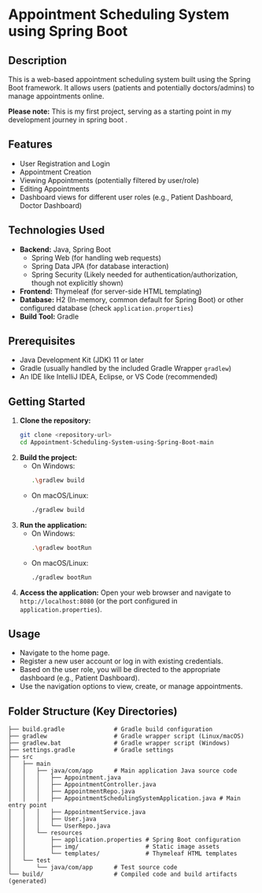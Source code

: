# Appointment Scheduling System using Spring Boot

## Description

This is a web-based appointment scheduling system built using the Spring Boot framework. It allows users (patients and potentially doctors/admins) to manage appointments online.

**Please note:** This is my first project, serving as a starting point in my development journey in spring boot .

## Features

*   User Registration and Login
*   Appointment Creation
*   Viewing Appointments (potentially filtered by user/role)
*   Editing Appointments
*   Dashboard views for different user roles (e.g., Patient Dashboard, Doctor Dashboard)

## Technologies Used

*   **Backend:** Java, Spring Boot
    *   Spring Web (for handling web requests)
    *   Spring Data JPA (for database interaction)
    *   Spring Security (Likely needed for authentication/authorization, though not explicitly shown)
*   **Frontend:** Thymeleaf (for server-side HTML templating)
*   **Database:** H2 (In-memory, common default for Spring Boot) or other configured database (check `application.properties`)
*   **Build Tool:** Gradle

## Prerequisites

*   Java Development Kit (JDK) 11 or later
*   Gradle (usually handled by the included Gradle Wrapper `gradlew`)
*   An IDE like IntelliJ IDEA, Eclipse, or VS Code (recommended)

## Getting Started

1.  **Clone the repository:**
    ```bash
    git clone <repository-url>
    cd Appointment-Scheduling-System-using-Spring-Boot-main
    ```
2.  **Build the project:**
    *   On Windows:
        ```bash
        .\gradlew build
        ```
    *   On macOS/Linux:
        ```bash
        ./gradlew build
        ```
3.  **Run the application:**
    *   On Windows:
        ```bash
        .\gradlew bootRun
        ```
    *   On macOS/Linux:
        ```bash
        ./gradlew bootRun
        ```
4.  **Access the application:**
    Open your web browser and navigate to `http://localhost:8080` (or the port configured in `application.properties`).

## Usage

*   Navigate to the home page.
*   Register a new user account or log in with existing credentials.
*   Based on the user role, you will be directed to the appropriate dashboard (e.g., Patient Dashboard).
*   Use the navigation options to view, create, or manage appointments.

## Folder Structure (Key Directories)

```
├── build.gradle              # Gradle build configuration
├── gradlew                   # Gradle wrapper script (Linux/macOS)
├── gradlew.bat               # Gradle wrapper script (Windows)
├── settings.gradle           # Gradle settings
├── src
│   ├── main
│   │   ├── java/com/app      # Main application Java source code
│   │   │   ├── Appointment.java
│   │   │   ├── AppointmentController.java
│   │   │   ├── AppointmentRepo.java
│   │   │   ├── AppointmentSchedulingSystemApplication.java # Main entry point
│   │   │   ├── AppointmentService.java
│   │   │   ├── User.java
│   │   │   └── UserRepo.java
│   │   └── resources
│   │       ├── application.properties # Spring Boot configuration
│   │       ├── img/                   # Static image assets
│   │       └── templates/             # Thymeleaf HTML templates
│   └── test
│       └── java/com/app      # Test source code
└── build/                    # Compiled code and build artifacts (generated)
```
